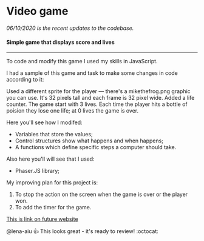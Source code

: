 # Video game

*06/10/2020 is the recent updates to the codebase.*

#### Simple game that displays score and lives 
-----
To code and modify this game I used my skills in JavaScript.

I had a sample of this game and task to make some changes in code according to it:

Used a different sprite for the player — there's a mikethefrog.png graphic you can use. It's 32 pixels tall and each frame is 32 pixel wide.
Added a life counter. The game start with 3 lives. Each time the player hits a bottle of poision they lose one life; at 0 lives the game is over.

Here you'll see how I modifed:

* Variables that store the values;
* Control structures show what happens and when happens;
* A functions which define specific steps a computer should take.

Also here you'll will see that I used:

* Phaser.JS library;

My improving plan for this project is:

1. To stop the action on the screen when the game is over or the player won.
2. To add the timer for the game.

[This is link on future website](https://github.com "It's funny!")

@lena-aiu :+1: This  looks great - it's ready to review! :octocat:
